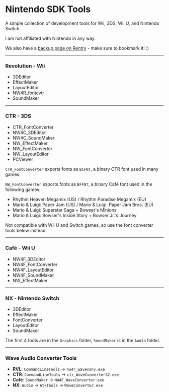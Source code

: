 # Nintendo SDK Tools

A simple collection of development tools for Wii, 3DS, Wii U, and Nintendo Switch.

I am not affiliated with Nintendo in any way.

We also have a [backup page on Rentry](https://rentry.co/Nintendo-SDK-Tools) - make sure to bookmark it! :)

---

### Revolution - Wii
* 3DEditor
* EffectMaker
* LayoutEditor
* NW4R_fontcvtr
* SoundMaker

---

### CTR - 3DS
* CTR_FontConverter
* NW4C_3DEditor
* NW4C_SoundMaker
* NW_EffectMaker
* NW_FontConverter
* NW_LayoutEditor
* PCViewer

`CTR_FontConverter` exports fonts as `BCFNT`, a binary CTR font used in many games.

`NW_FontConverter` exports fonts as `BFFNT`, a binary Café font used in the following games:
* Rhythm Heaven Megamix (US) / Rhythm Paradise Megamix (EU)
* Mario & Luigi: Paper Jam (US) / Mario & Luigi: Paper Jam Bros. (EU)
* Mario & Luigi: Superstar Saga + Bowser's Minions
* Mario & Luigi: Bowser's Inside Story + Bowser Jr.'s Journey

Not compatible with Wii U and Switch games, so use the font converter tools below instead.

---

### Café - Wii U
* NW4F_3DEditor
* NW4F_FontConverter
* NW4F_LayoutEditor
* NW4F_SoundMaker
* NW_EffectMaker

---

### NX - Nintendo Switch
* 3DEditor
* EffectMaker
* FontConverter
* LayoutEditor
* SoundMaker

The first 4 tools are in the `Graphics` folder, `SoundMaker` is in the `Audio` folder.

---

### Wave Audio Converter Tools
* **RVL**: `CommandLineTools` → `nw4r_waveconv.exe`
* **CTR**: `CommandLineTools` → `ctr_WaveConverter32.exe`
* **Café**: `SoundMaker` → `NW4F_WaveConverter.exe`
* **NX**: `Audio` → `AtkTools` → `WaveConverter.exe`
